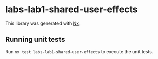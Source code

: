 # labs-lab1-shared-user-effects

This library was generated with [Nx](https://nx.dev).

## Running unit tests

Run `nx test labs-lab1-shared-user-effects` to execute the unit tests.
